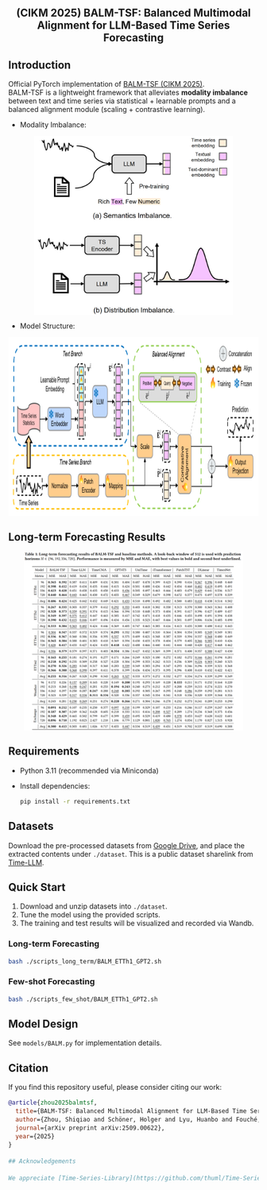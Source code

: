 <div align="center">
  <h2><b>(CIKM 2025) BALM-TSF: Balanced Multimodal Alignment for LLM-Based Time Series Forecasting</b></h2>
</div>

## Introduction

Official PyTorch implementation of [BALM-TSF (CIKM 2025)](https://arxiv.org/abs/2509.00622).  
BALM-TSF is a lightweight framework that alleviates **modality imbalance** between text and time series 
via statistical + learnable prompts and a balanced alignment module (scaling + contrastive learning).

* Modality Imbalance:
<p align="center">
<img src="./figs/MI.png" height = "360" alt="" align=center />
</p>

* Model Structure:
<p align="center">
<img src="./figs/framework.png" height = "360" alt="" align=center />
</p>

## Long-term Forecasting Results

<p align="center">
<img src="./figs/table1.png" height = "360" alt="" align=center />
</p>

## Requirements

* Python 3.11 (recommended via Miniconda)
* Install dependencies:

  ```bash
  pip install -r requirements.txt
  ```

## Datasets

Download the pre-processed datasets from [Google Drive](https://drive.google.com/file/d/1NF7VEefXCmXuWNbnNe858WvQAkJ_7wuP/view?usp=sharing), and place the extracted contents under `./dataset`. This is a public dataset sharelink from [Time-LLM](https://github.com/KimMeen/Time-LLM).

## Quick Start

1. Download and unzip datasets into `./dataset`.
2. Tune the model using the provided scripts.
3. The training and test results will be visualized and recorded via Wandb.

### Long-term Forecasting

```bash
bash ./scripts_long_term/BALM_ETTh1_GPT2.sh
```

### Few-shot Forecasting

```bash
bash ./scripts_few_shot/BALM_ETTh1_GPT2.sh
```

## Model Design

See `models/BALM.py` for implementation details.

## Citation

If you find this repository useful, please consider citing our work:

```bibtex
@article{zhou2025balmtsf,
  title={BALM-TSF: Balanced Multimodal Alignment for LLM-Based Time Series Forecasting},
  author={Zhou, Shiqiao and Schöner, Holger and Lyu, Huanbo and Fouché, Edouard and Wang, Shuo},
  journal={arXiv preprint arXiv:2509.00622},
  year={2025}
}

## Acknowledgements

We appreciate [Time-Series-Library](https://github.com/thuml/Time-Series-Library) and [Time-LLM](https://github.com/KimMeen/Time-LLM) for code references and datasets.

